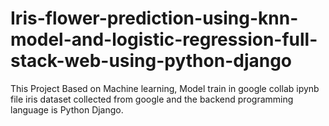 # Iris-flower-prediction-using-knn-model-and-logistic-regression-full-stack-web-using-python-django

This Project Based on Machine learning, Model train in google collab ipynb file iris dataset collected from google and the backend programming language is Python Django. 
